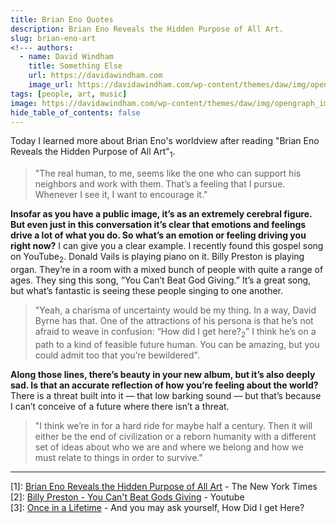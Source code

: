 ```yaml
---
title: Brian Eno Quotes
description: Brian Eno Reveals the Hidden Purpose of All Art.
slug: brian-eno-art
<!--- authors:
  - name: David Windham
    title: Something Else
    url: https://davidawindham.com
    image_url: https://davidawindham.com/wp-content/themes/daw/img/opengraph_image.jpg -->
tags: [people, art, music]
image: https://davidawindham.com/wp-content/themes/daw/img/opengraph_image.jpg
hide_table_of_contents: false
---
```


Today I learned more about Brian Eno's worldview after reading "Brian Eno Reveals the Hidden Purpose of All Art"<sub>1</sub>.

<!--truncate-->

> "The real human, to me, seems like the one who can support his neighbors and work with them. That’s a feeling that I pursue. Whenever I see it, I want to encourage it."

**Insofar as you have a public image, it’s as an extremely cerebral figure. But even just in this conversation it’s clear that emotions and feelings drive a lot of what you do. So what’s an emotion or feeling driving you right now?**  I can give you a clear example. I recently found this gospel song on YouTube<sub>2</sub>. Donald Vails is playing piano on it. Billy Preston is playing organ. They’re in a room with a mixed bunch of people with quite a range of ages. They sing this song, “You Can’t Beat God Giving.” It’s a great song, but what’s fantastic is seeing these people singing to one another. 

> "Yeah, a charisma of uncertainty would be my thing. In a way, David Byrne has that. One of the attractions of his persona is that he’s not afraid to weave in confusion: “How did I get here?<sub>2</sub>” I think he’s on a path to a kind of feasible future human. You can be amazing, but you could admit too that you’re bewildered".


**Along those lines, there’s beauty in your new album, but it’s also deeply sad. Is that an accurate reflection of how you’re feeling about the world?** There is a threat built into it — that low barking sound — but that’s because I can’t conceive of a future where there isn’t a threat.

> "I think we’re in for a hard ride for maybe half a century. Then it will either be the end of civilization or a reborn humanity with a different set of ideas about who we are and where we belong and how we must relate to things in order to survive."



---
[1]: [Brian Eno Reveals the Hidden Purpose of All Art](https://www.nytimes.com/interactive/2022/11/14/magazine/brian-eno-interview.html) - The New York Times  
[2]: [Billy Preston - You Can't Beat Gods Giving](https://www.youtube.com/watch?v=_tqM5GJ-tg0) - Youtube   
[3]: [Once in a Lifetime](https://en.wikipedia.org/wiki/Once_in_a_Lifetime_(Talking_Heads_song)) - And you may ask yourself, How Did I get Here?  